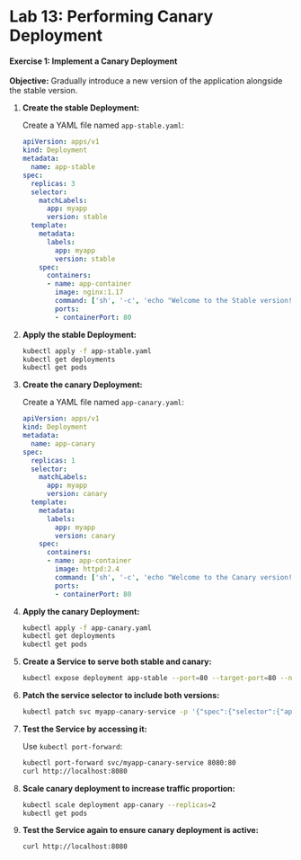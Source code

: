 # Lab 13: Performing Canary Deployment

#### Exercise 1: Implement a Canary Deployment

**Objective:** Gradually introduce a new version of the application alongside the stable version.

1. **Create the stable Deployment:**

    Create a YAML file named `app-stable.yaml`:

    ```yaml
    apiVersion: apps/v1
    kind: Deployment
    metadata:
      name: app-stable
    spec:
      replicas: 3
      selector:
        matchLabels:
          app: myapp
          version: stable
      template:
        metadata:
          labels:
            app: myapp
            version: stable
        spec:
          containers:
          - name: app-container
            image: nginx:1.17
            command: ['sh', '-c', 'echo "Welcome to the Stable version!" > /usr/share/nginx/html/index.html; nginx -g "daemon off;"']
            ports:
            - containerPort: 80
    ```

2. **Apply the stable Deployment:**

    ```bash
    kubectl apply -f app-stable.yaml
    kubectl get deployments
    kubectl get pods
    ```

3. **Create the canary Deployment:**

    Create a YAML file named `app-canary.yaml`:

    ```yaml
    apiVersion: apps/v1
    kind: Deployment
    metadata:
      name: app-canary
    spec:
      replicas: 1
      selector:
        matchLabels:
          app: myapp
          version: canary
      template:
        metadata:
          labels:
            app: myapp
            version: canary
        spec:
          containers:
          - name: app-container
            image: httpd:2.4
            command: ['sh', '-c', 'echo "Welcome to the Canary version!" > /usr/local/apache2/htdocs/index.html; httpd-foreground']
            ports:
            - containerPort: 80
    ```

4. **Apply the canary Deployment:**

    ```bash
    kubectl apply -f app-canary.yaml
    kubectl get deployments
    kubectl get pods
    ```

5. **Create a Service to serve both stable and canary:**

    ```bash
    kubectl expose deployment app-stable --port=80 --target-port=80 --name=myapp-canary-service
    ```

6. **Patch the service selector to include both versions:**

    ```bash
    kubectl patch svc myapp-canary-service -p '{"spec":{"selector":{"app":"myapp"}}}'
    ```

7. **Test the Service by accessing it:**

    Use `kubectl port-forward`:

    ```bash
    kubectl port-forward svc/myapp-canary-service 8080:80
    curl http://localhost:8080
    ```

8. **Scale canary deployment to increase traffic proportion:**

    ```bash
    kubectl scale deployment app-canary --replicas=2
    kubectl get pods
    ```

9. **Test the Service again to ensure canary deployment is active:**

    ```bash
    curl http://localhost:8080
    ```
